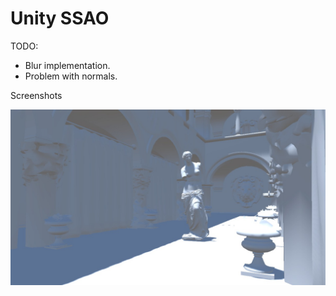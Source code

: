 # Unity SSAO

TODO:
- Blur implementation.
- Problem with normals.

Screenshots

![alt text](https://github.com/LeandroDornela/UnitySSAO/blob/master/Screenshots/ssao_off_1.jpg)
